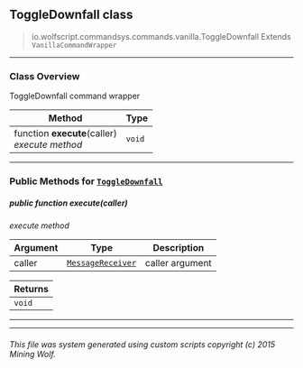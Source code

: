 ## ToggleDownfall __class__

>io.wolfscript.commandsys.commands.vanilla.ToggleDownfall
>Extends `VanillaCommandWrapper`

---

### Class Overview

ToggleDownfall command wrapper

Method | Type   
--- | :--- 
 function __execute__(caller) <br> _execute method_ | `void`



---


### Public Methods for [`ToggleDownfall`](ToggleDownfall.md)

##### <a id='execute'></a>public  function __execute__(caller)

_execute method_

Argument | Type | Description  
--- | --- | --- 
caller | [`MessageReceiver`](../../../chat/MessageReceiver.md) | caller argument

Returns | 
--- | 
`void` |


---
---


###### This file was system generated using custom scripts copyright (c) 2015 Mining Wolf.
	

